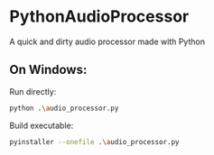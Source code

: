 # PythonAudioProcessor
A quick and dirty audio processor made with Python


## On Windows:

Run directly:
```bash
python .\audio_processor.py
```

Build executable:
```bash
pyinstaller --onefile .\audio_processor.py
```